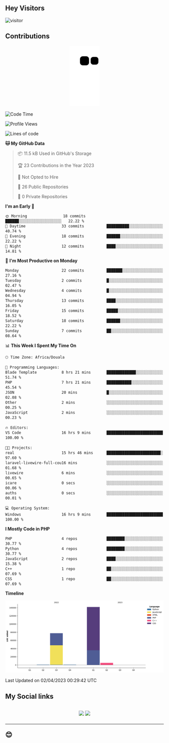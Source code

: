 ## Hey Visitors
![visitor](https://profile-counter.glitch.me/Fotsingboris/count.svg)

## Contributions
<p align="center">
  <img src="https://raw.githubusercontent.com/Fotsingboris/Fotsingboris/output/github-contribution-grid-snake.svg" />
</p>

<!--START_SECTION:waka-->
![Code Time](http://img.shields.io/badge/Code%20Time-219%20hrs%2059%20mins-blue)

![Profile Views](http://img.shields.io/badge/Profile%20Views-0-blue)

![Lines of code](https://img.shields.io/badge/From%20Hello%20World%20I%27ve%20Written-225.3%20thousand%20lines%20of%20code-blue)

**🐱 My GitHub Data** 

> 📦 11.5 kB Used in GitHub's Storage 
 > 
> 🏆 23 Contributions in the Year 2023
 > 
> 🚫 Not Opted to Hire
 > 
> 📜 26 Public Repositories 
 > 
> 🔑 0 Private Repositories 
 > 
**I'm an Early 🐤** 

```text
🌞 Morning                18 commits          ██████░░░░░░░░░░░░░░░░░░░   22.22 % 
🌆 Daytime                33 commits          ██████████░░░░░░░░░░░░░░░   40.74 % 
🌃 Evening                18 commits          ██████░░░░░░░░░░░░░░░░░░░   22.22 % 
🌙 Night                  12 commits          ████░░░░░░░░░░░░░░░░░░░░░   14.81 % 
```
📅 **I'm Most Productive on Monday** 

```text
Monday                   22 commits          ███████░░░░░░░░░░░░░░░░░░   27.16 % 
Tuesday                  2 commits           █░░░░░░░░░░░░░░░░░░░░░░░░   02.47 % 
Wednesday                4 commits           █░░░░░░░░░░░░░░░░░░░░░░░░   04.94 % 
Thursday                 13 commits          ████░░░░░░░░░░░░░░░░░░░░░   16.05 % 
Friday                   15 commits          █████░░░░░░░░░░░░░░░░░░░░   18.52 % 
Saturday                 18 commits          ██████░░░░░░░░░░░░░░░░░░░   22.22 % 
Sunday                   7 commits           ██░░░░░░░░░░░░░░░░░░░░░░░   08.64 % 
```


📊 **This Week I Spent My Time On** 

```text
🕑︎ Time Zone: Africa/Douala

💬 Programming Languages: 
Blade Template           8 hrs 21 mins       █████████████░░░░░░░░░░░░   51.74 % 
PHP                      7 hrs 21 mins       ███████████░░░░░░░░░░░░░░   45.54 % 
JSON                     20 mins             █░░░░░░░░░░░░░░░░░░░░░░░░   02.08 % 
Other                    2 mins              ░░░░░░░░░░░░░░░░░░░░░░░░░   00.25 % 
JavaScript               2 mins              ░░░░░░░░░░░░░░░░░░░░░░░░░   00.23 % 

🔥 Editors: 
VS Code                  16 hrs 9 mins       █████████████████████████   100.00 % 

🐱‍💻 Projects: 
real                     15 hrs 46 mins      ████████████████████████░   97.60 % 
laravel-livewire-full-cou16 mins             ░░░░░░░░░░░░░░░░░░░░░░░░░   01.68 % 
livewire                 6 mins              ░░░░░░░░░░░░░░░░░░░░░░░░░   00.65 % 
icare                    0 secs              ░░░░░░░░░░░░░░░░░░░░░░░░░   00.06 % 
auths                    0 secs              ░░░░░░░░░░░░░░░░░░░░░░░░░   00.01 % 

💻 Operating System: 
Windows                  16 hrs 9 mins       █████████████████████████   100.00 % 
```

**I Mostly Code in PHP** 

```text
PHP                      4 repos             ████████░░░░░░░░░░░░░░░░░   30.77 % 
Python                   4 repos             ████████░░░░░░░░░░░░░░░░░   30.77 % 
JavaScript               2 repos             ████░░░░░░░░░░░░░░░░░░░░░   15.38 % 
C++                      1 repo              ██░░░░░░░░░░░░░░░░░░░░░░░   07.69 % 
CSS                      1 repo              ██░░░░░░░░░░░░░░░░░░░░░░░   07.69 % 
```



**Timeline**

![Lines of Code chart](https://raw.githubusercontent.com/Fotsingboris/Fotsingboris/main/assets/bar_graph.png)


 Last Updated on 02/04/2023 00:29:42 UTC
<!--END_SECTION:waka-->

<h2>My Social links <h2>
<p align="center">
   <a href="https://linkedin.com/in/Fotsingboris-Mathieu"><img src="https://img.shields.io/badge/linkedin-%230077B5.svg?style=for-the-badge&logo=linkedin&logoColor=white"></a>
   <a href="https://instagram.com/Fotsingboris"><img src="https://img.shields.io/badge/instagram-%23E4405F.svg?style=for-the-badge&logo=Instagram&logoColor=white"></a>
  </p>
<hr>
😊

